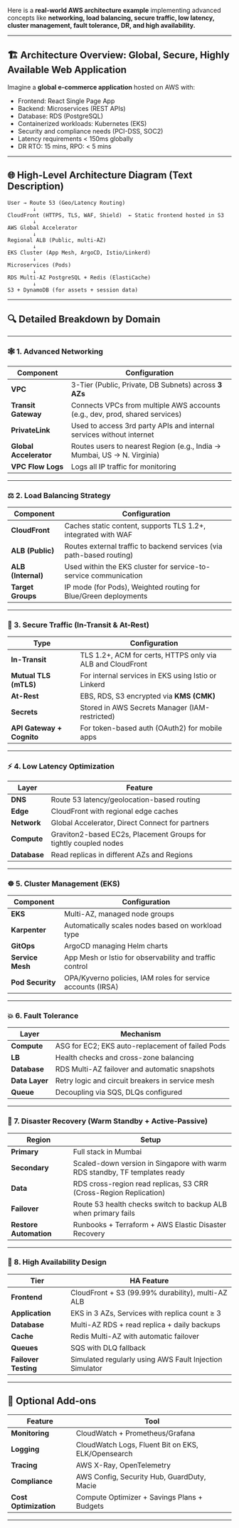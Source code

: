 Here is a **real-world AWS architecture example** implementing advanced concepts like **networking, load balancing, secure traffic, low latency, cluster management, fault tolerance, DR, and high availability.**

---

## 🏗️ **Architecture Overview: Global, Secure, Highly Available Web Application**

Imagine a **global e-commerce application** hosted on AWS with:

* Frontend: React Single Page App
* Backend: Microservices (REST APIs)
* Database: RDS (PostgreSQL)
* Containerized workloads: Kubernetes (EKS)
* Security and compliance needs (PCI-DSS, SOC2)
* Latency requirements < 150ms globally
* DR RTO: 15 mins, RPO: < 5 mins

---

## 🌐 **High-Level Architecture Diagram (Text Description)**

```
User → Route 53 (Geo/Latency Routing) 
        ↓
CloudFront (HTTPS, TLS, WAF, Shield)  ← Static frontend hosted in S3
        ↓
AWS Global Accelerator
        ↓
Regional ALB (Public, multi-AZ)
        ↓
EKS Cluster (App Mesh, ArgoCD, Istio/Linkerd)
        ↓
Microservices (Pods)
        ↓
RDS Multi-AZ PostgreSQL + Redis (ElastiCache)
        ↓
S3 + DynamoDB (for assets + session data)
```

---

## 🔍 **Detailed Breakdown by Domain**

---

### 🕸️ 1. **Advanced Networking**

| Component              | Configuration                                                               |
| ---------------------- | --------------------------------------------------------------------------- |
| **VPC**                | 3-Tier (Public, Private, DB Subnets) across **3 AZs**                       |
| **Transit Gateway**    | Connects VPCs from multiple AWS accounts (e.g., dev, prod, shared services) |
| **PrivateLink**        | Used to access 3rd party APIs and internal services without internet        |
| **Global Accelerator** | Routes users to nearest Region (e.g., India → Mumbai, US → N. Virginia)     |
| **VPC Flow Logs**      | Logs all IP traffic for monitoring                                          |

---

### ⚖️ 2. **Load Balancing Strategy**

| Component          | Configuration                                                        |
| ------------------ | -------------------------------------------------------------------- |
| **CloudFront**     | Caches static content, supports TLS 1.2+, integrated with WAF        |
| **ALB (Public)**   | Routes external traffic to backend services (via path-based routing) |
| **ALB (Internal)** | Used within the EKS cluster for service-to-service communication     |
| **Target Groups**  | IP mode (for Pods), Weighted routing for Blue/Green deployments      |

---

### 🔐 3. **Secure Traffic (In-Transit & At-Rest)**

| Type                      | Configuration                                              |
| ------------------------- | ---------------------------------------------------------- |
| **In-Transit**            | TLS 1.2+, ACM for certs, HTTPS only via ALB and CloudFront |
| **Mutual TLS (mTLS)**     | For internal services in EKS using Istio or Linkerd        |
| **At-Rest**               | EBS, RDS, S3 encrypted via **KMS (CMK)**                   |
| **Secrets**               | Stored in AWS Secrets Manager (IAM-restricted)             |
| **API Gateway + Cognito** | For token-based auth (OAuth2) for mobile apps              |

---

### ⚡ 4. **Low Latency Optimization**

| Layer        | Feature                                                          |
| ------------ | ---------------------------------------------------------------- |
| **DNS**      | Route 53 latency/geolocation-based routing                       |
| **Edge**     | CloudFront with regional edge caches                             |
| **Network**  | Global Accelerator, Direct Connect for partners                  |
| **Compute**  | Graviton2-based EC2s, Placement Groups for tightly coupled nodes |
| **Database** | Read replicas in different AZs and Regions                       |

---

### ☸️ 5. **Cluster Management (EKS)**

| Component        | Configuration                                               |
| ---------------- | ----------------------------------------------------------- |
| **EKS**          | Multi-AZ, managed node groups                               |
| **Karpenter**    | Automatically scales nodes based on workload type           |
| **GitOps**       | ArgoCD managing Helm charts                                 |
| **Service Mesh** | App Mesh or Istio for observability and traffic control     |
| **Pod Security** | OPA/Kyverno policies, IAM roles for service accounts (IRSA) |

---

### 💥 6. **Fault Tolerance**

| Layer          | Mechanism                                        |
| -------------- | ------------------------------------------------ |
| **Compute**    | ASG for EC2; EKS auto-replacement of failed Pods |
| **LB**         | Health checks and cross-zone balancing           |
| **Database**   | RDS Multi-AZ failover and automatic snapshots    |
| **Data Layer** | Retry logic and circuit breakers in service mesh |
| **Queue**      | Decoupling via SQS, DLQs configured              |

---

### 💾 7. **Disaster Recovery (Warm Standby + Active-Passive)**

| Region                 | Setup                                                                      |
| ---------------------- | -------------------------------------------------------------------------- |
| **Primary**            | Full stack in Mumbai                                                       |
| **Secondary**          | Scaled-down version in Singapore with warm RDS standby, TF templates ready |
| **Data**               | RDS cross-region read replicas, S3 CRR (Cross-Region Replication)          |
| **Failover**           | Route 53 health checks switch to backup ALB when primary fails             |
| **Restore Automation** | Runbooks + Terraform + AWS Elastic Disaster Recovery                       |

---

### 🧱 8. **High Availability Design**

| Tier                 | HA Feature                                              |
| -------------------- | ------------------------------------------------------- |
| **Frontend**         | CloudFront + S3 (99.99% durability), multi-AZ ALB       |
| **Application**      | EKS in 3 AZs, Services with replica count ≥ 3           |
| **Database**         | Multi-AZ RDS + read replica + daily backups             |
| **Cache**            | Redis Multi-AZ with automatic failover                  |
| **Queues**           | SQS with DLQ fallback                                   |
| **Failover Testing** | Simulated regularly using AWS Fault Injection Simulator |

---

## 🧰 Optional Add-ons

| Feature               | Tool                                               |
| --------------------- | -------------------------------------------------- |
| **Monitoring**        | CloudWatch + Prometheus/Grafana                    |
| **Logging**           | CloudWatch Logs, Fluent Bit on EKS, ELK/Opensearch |
| **Tracing**           | AWS X-Ray, OpenTelemetry                           |
| **Compliance**        | AWS Config, Security Hub, GuardDuty, Macie         |
| **Cost Optimization** | Compute Optimizer + Savings Plans + Budgets        |

---



